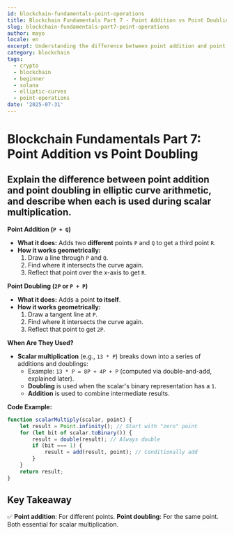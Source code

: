 ```yaml
---
id: blockchain-fundamentals-point-operations
title: Blockchain Fundamentals Part 7 - Point Addition vs Point Doubling
slug: blockchain-fundamentals-part7-point-operations
author: mayo
locale: en
excerpt: Understanding the difference between point addition and point doubling in elliptic curve arithmetic
category: blockchain
tags:
  - crypto
  - blockchain
  - beginner
  - solana
  - elliptic-curves
  - point-operations
date: '2025-07-31'
---
```

# Blockchain Fundamentals Part 7: Point Addition vs Point Doubling

## Explain the difference between point addition and point doubling in elliptic curve arithmetic, and describe when each is used during scalar multiplication.

**Point Addition (`P + Q`)**
* **What it does:** Adds two **different** points `P` and `Q` to get a third point `R`.
* **How it works geometrically:**
   1. Draw a line through `P` and `Q`.
   2. Find where it intersects the curve again.
   3. Reflect that point over the x-axis to get `R`.

**Point Doubling (`2P` or `P + P`)**
* **What it does:** Adds a point **to itself**.
* **How it works geometrically:**
   1. Draw a tangent line at `P`.
   2. Find where it intersects the curve again.
   3. Reflect that point to get `2P`.

**When Are They Used?**
* **Scalar multiplication** (e.g., `13 * P`) breaks down into a series of additions and doublings:
   * Example: `13 * P = 8P + 4P + P` (computed via double-and-add, explained later).
   * **Doubling** is used when the scalar's binary representation has a `1`.
   * **Addition** is used to combine intermediate results.

**Code Example:**
```javascript
function scalarMultiply(scalar, point) {
    let result = Point.infinity(); // Start with "zero" point
    for (let bit of scalar.toBinary()) {
        result = double(result); // Always double
        if (bit === 1) {
            result = add(result, point); // Conditionally add
        }
    }
    return result;
}
```

## Key Takeaway
✅ **Point addition**: For different points. **Point doubling**: For the same point. Both essential for scalar multiplication.
